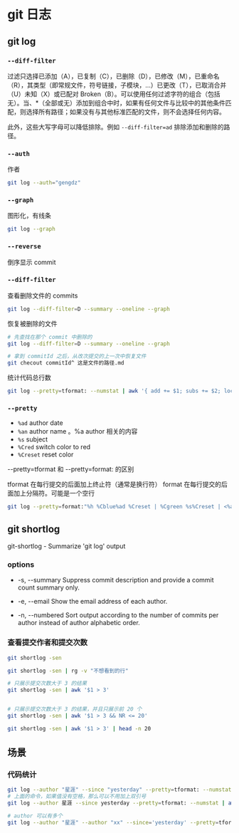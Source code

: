 # git 日志

## git log

### `--diff-filter`

过滤只选择已添加（A），已复制（C），已删除（D），已修改（M），已重命名（R），其类型（即常规文件，符号链接，子模块，...）已更改（T），已取消合并（U）未知（X）或已配对 Broken（B）。可以使用任何过滤字符的组合（包括无）。当、\*（全部或无）添加到组合中时，如果有任何文件与比较中的其他条件匹配，则选择所有路径；如果没有与其他标准匹配的文件，则不会选择任何内容。

此外，这些大写字母可以降低排除。例如 `--diff-filter=ad` 排除添加和删除的路径。

### `--auth`

作者

```bash
git log --auth="gengdz"
```

### `--graph`

图形化，有线条

```bash
git log --graph
```

### `--reverse`

倒序显示 commit

### `--diff-filter`

查看删除文件的 commits

```bash
git log --diff-filter=D --summary --oneline --graph
```

恢复被删除的文件

```bash
# 先查找在那个 commit 中删除的
git log --diff-filter=D --summary --oneline --graph

# 拿到 commitId 之后，从改次提交的上一次中恢复文件
git checout commitId^ 这是文件的路径.md
```

统计代码总行数

```bash
git log --pretty=tformat: --numstat | awk '{ add += $1; subs += $2; loc += $1 - $2 } END { printf "added lines: %s, removed lines: %s, total lines: %s\n", add, subs, loc }'
```

### `--pretty`

- `%ad` author date
- `%an` author name 。%a author 相关的内容
- `%s` subject
- `%Cred` switch color to red
- `%Creset` reset color

--pretty=tformat 和 --pretty=format: 的区别

tformat 在每行提交的后面加上终止符（通常是换行符）
format 在每行提交的后面加上分隔符。可能是一个空行

```bash
git log --pretty=format:"%h %Cblue%ad %Creset | %Cgreen %s%Creset | <%an>" --date=format:"%Y-%m-%d %H:%M:%S"
```

## git shortlog

git-shortlog - Summarize 'git log' output

### options

- -s, --summary
  Suppress commit description and provide a commit count summary only.

- -e, --email
  Show the email address of each author.

- -n, --numbered
  Sort output according to the number of commits per author instead of author alphabetic order.

### 查看提交作者和提交次数

```bash
git shortlog -sen

git shortlog -sen | rg -v "不想看到的行"

# 只展示提交次数大于 3 的结果
git shortlog -sen | awk '$1 > 3'


# 只展示提交次数大于 3 的结果，并且只展示前 20 个
git shortlog -sen | awk '$1 > 3 && NR <= 20'

git shortlog -sen | awk '$1 > 3' | head -n 20

```

## 场景

### 代码统计

```bash
git log --author "星涯" --since "yesterday" --pretty=tformat: --numstat | awk '{ add += $1; subs += $2 } END  { printf "added: %s, removed: %s\n", add, subs }'
# 上面的命令，如果值没有空格，那么可以不用加上双引号
git log --author 星涯 --since yesterday --pretty=tformat: --numstat | awk '{ add += $1; subs += $2 } END  { printf "added: %s, removed: %s\n", add, subs }'

# author 可以有多个
git log --author "星涯" --author "xx" --since='yesterday' --pretty=tformat: --numstat | awk '{ add += $1; subs += $2 } END  { printf "added: %s, removed: %s\n", add, subs }'

```
